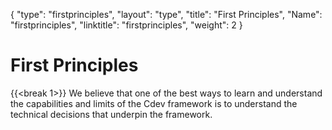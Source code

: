{
    "type": "firstprinciples",
    "layout": "type",
    "title": "First Principles",
    "Name": "firstprinciples",
    "linktitle": "firstprinciples",
    "weight": 2
}

# First Principles
{{<break 1>}}
We believe that one of the best ways to learn and understand the capabilities and limits of the Cdev framework is to understand the technical decisions that underpin the framework.

